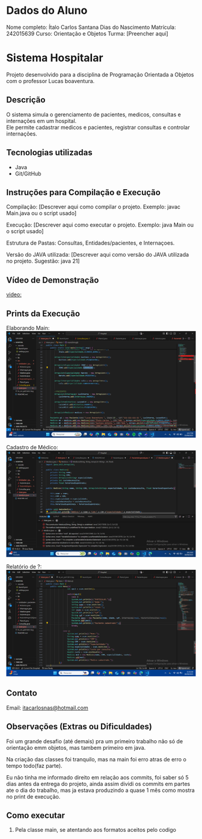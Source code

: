 # Dados do Aluno
Nome completo: Ítalo Carlos Santana Dias do Nascimento
Matrícula: 242015639
Curso: Orientação e Objetos
Turma: [Preencher aqui]

# Sistema Hospitalar

Projeto desenvolvido para a disciplina de Programação Orientada a Objetos com o professor Lucas boaventura.

## Descrição
O sistema simula o gerenciamento de pacientes, medicos, consultas e internações em um hospital.  
Ele permite cadastrar medicos e pacientes, registrar consultas e controlar internações.

## Tecnologias utilizadas
- Java
- Git/GitHub 

## Instruções para Compilação e Execução
Compilação:
[Descrever aqui como compilar o projeto. Exemplo: javac Main.java ou o script usado]

Execução:
[Descrever aqui como executar o projeto. Exemplo: java Main ou o script usado]

Estrutura de Pastas:
Consultas, Entidades/pacientes, e Internaçoes.

Versão do JAVA utilizada:
[Descrever aqui como versão do JAVA utilizada no projeto. Sugestão: java 21]

## Vídeo de Demonstração
[video:](https://youtu.be/DKAlNRuJlgw)

## Prints da Execução
Elaborando Main:
![Tela](Imagens/Mainns.png)

Cadastro de Médico:
![Descrição](Imagens/medicosss.png)

Relatório de ?:
![Menutestando](Imagens/MenuTeste.png)

## Contato
Email: itacarlosnas@hotmail.com

## Observações (Extras ou Dificuldades)
Foi um grande desafio (até demais) pra um primeiro trabalho não só de orientação emm objetos, mas tambem primeiro em java.

Na criação das classes foi tranquilo, mas na main foi erro atras de erro o tempo todo(faz parte).

Eu não tinha me informado direito em relação aos commits, foi saber só 5 dias antes da entrega do projeto, ainda assim dividi os commits em partes ate o dia do trabalho, mas ja estava produzindo a quase 1 mês como mostra no print de execução.

## Como executar
1. Pela classe main, se atentando aos formatos aceitos pelo codigo